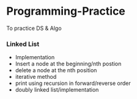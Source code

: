 # Programming-Practice
To practice DS &amp; Algo

### Linked List
+ Implementation
+ Insert a node at the beginning/nth postion
+ delete a node at the nth position
+ iterative method
+ print using recursion in forward/reverse order
+ doubly linked list/implementation
